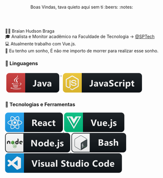 <p  align="center"> Boas Vindas, tava quieto aqui sem ti :beers: :notes: </p> 
 
</br>

</br>

:mage_man: Braian Hudson Braga
</br>
:mortar_board:  Analista e Monitor acadêmico na Faculdade de Tecnologia -> [@SPTech](https://www.sptech.school/)
</br>
:computer: Atualmente trabalho com Vue.js.
</br>
:womans_hat: Eu tenho um sonho, É não me importo de morrer para realizar esse sonho.
</br>

### :floppy_disk: Linguagens
<a href="#">
    <img src="svg/dev/languages/java.svg" alt="java" style="vertical-align:top; margin:6px 4px">
</a> 

<a href="#">
    <img src="svg/dev/languages/js.svg" alt="js" style="vertical-align:top; margin:6px 4px">
</a>  

### :floppy_disk: Tecnologias e Ferramentas

<a  href="#">
    <img  src="svg/dev/frameworks/react.svg" alt="react" >
</a>  

<a a href="#">
    <img   src="svg/dev/frameworks/vue.svg" alt="vue" >
</a>  

<a  href="#">
    <img src="svg/dev/frameworks/nodejs.svg" alt="nodejs" >
</a>  

<a href="#">
    <img src="svg/dev/tools/bash.svg" alt="bash">
</a>

<a  href="#">
    <img src="svg/dev/tools/visualstudio_code.svg" alt="visualstudio_code" >
</a> 



